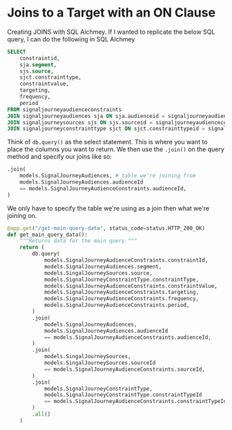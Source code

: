 # Joins to a Target with an ON Clause

Creating JOINS with SQL Alchmey. If I wanted to replicate the below SQL query, I can do the following in SQL Alchmey
```sql
SELECT
    constraintid,
    sja.segment,
    sjs.source,
    sjct.constrainttype,
    constraintvalue,
    targeting,
    frequency,
    period
FROM signaljourneyaudienceconstraints
JOIN signaljourneyaudiences sja ON sja.audienceid = signaljourneyaudienceconstraints.audienceid;
JOIN signaljourneysources sjs ON sjs.sourceid = signaljourneyaudienceconstraints.sourceid
JOIN signaljourneyconstrainttype sjct ON sjct.constrainttypeid = signaljourneyaudienceconstraints.constrainttypeid
```

Think of `db.query()` as the select statement. This is where you want to place the columns you want to return. We then use the `.join()` on the query method and specify our joins like so:

```python
.join(
    models.SignalJourneyAudiences, # table we're joining from
    models.SignalJourneyAudiences.audienceId 
    == models.SignalJourneyAudienceConstraints.audienceId, 
)
```     
We only have to specify the table we're using as a join then what we're joining on.

```python
@app.get("/get-main-query-data", status_code=status.HTTP_200_OK)
def get_main_query_data():
    """Returns data for the main query."""
    return (
        db.query(
            models.SignalJourneyAudienceConstraints.constraintId,
            models.SignalJourneyAudiences.segment,
            models.SingalJourneySources.source,
            models.SignalJourneyConstraintType.constraintType,
            models.SignalJourneyAudienceConstraints.constraintValue,
            models.SignalJourneyAudienceConstraints.targeting,
            models.SignalJourneyAudienceConstraints.frequency,
            models.SignalJourneyAudienceConstraints.period,
        )
        .join(
            models.SignalJourneyAudiences,
            models.SignalJourneyAudiences.audienceId
            == models.SignalJourneyAudienceConstraints.audienceId,
        )
        .join(
            models.SingalJourneySources,
            models.SingalJourneySources.sourceId
            == models.SignalJourneyAudienceConstraints.sourceId,
        )
        .join(
            models.SignalJourneyConstraintType,
            models.SignalJourneyConstraintType.constraintTypeId
            == models.SignalJourneyAudienceConstraints.constraintTypeId,
        )
        .all()
    )
```